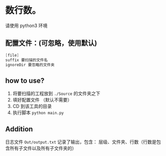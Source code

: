 # 数行数。

请使用 python3 环境

## 配置文件：(可忽略，使用默认)

```c
[file]
suffix 要扫描的文件名
ignoreDir 要忽略的文件夹
```

## how to use?

1. 将要扫描的工程放到 `./Source` 的文件夹之下
2. 填好配置文件 （默认不需要）
3. CD 到该工具的目录
4. 执行脚本 `python main.py`

## Addition

日志文件 `Out/output.txt` 记录了输出，包含： 层级、文件夹、行数（行数是包含所有子文件以及所有子文件夹的）